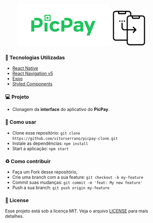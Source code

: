 <h4 align="center">
    <img alt="PicPay" title="#picPay" width="300px" src=".github/PicPay.png" />
    <img alt="PicPay" title="#picPay" width="120px" src=".github/Clone.png" />
</h4>

### :rocket: Tecnologias Utilizadas

- [React Native](https://reactnative.dev/)
- [React Navigation v5](https://reactnavigation.org/)
- [Expo](https://expo.io/)
- [Styled Components](https://styled-components.com/)

### :computer: Projeto 

- Clonagem da <b>interface</b> do aplicativo do <b>PicPay</b>.

### :page_facing_up: Como usar

- Clone esse repositório: `git clone https://github.com/vitorserrano/picpay-clone.git`
- Instale as dependências: `npm install` 
- Start a aplicação: `npm start`

### :recycle: Como contribuir

- Faça um Fork desse repositório,
- Crie uma branch com a sua feature: `git checkout -b my-feature`
- Commit suas mudanças: `git commit -m 'feat: My new feature'`
- Push a sua branch: `git push origin my-feature`

### :memo: License

Esse projeto está sob a licença MIT. Veja o arquivo [LICENSE](LICENSE) para mais detalhes.

